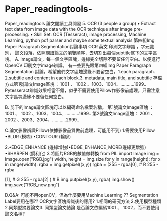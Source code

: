 # Paper_readingtools-
Paper_readingtools 
論文閱讀工具開發 5. OCR (3 people a group) • Extract text data from image data with the OCR technique after image pre-processing. • Skill Set: OCR (Tesseract), image processing, Machine Learning, python pdf parser and maybe some textual analysis
第四組Img Paper Paragraph Segmentation討論事項 OCR 英文 印刷文字辨識 ，字元識別， 論文段落，依照閱讀論文的瀏覽順序，去切割出每個subtitle底下的文字區塊。 
A. Image論文，每一個文字區塊，邊緣完全切除不要留任何空白。以便進行 OpenCV 印刷文字image辨識。 
有一些要先跟第四組Img Paper Paragraph Segmentation 討論，希望他們文字區塊邊緣不要留空白，1.each paragraph. 2.subtitle and content in each block.3. metadata, main title, and subtitle 存檔方式第1號論文Image區塊 ：1001 、 1002 、1003、1004、………..1999..
Pytesseract辨識效果相當不錯，似乎不需要使用Pillow作影像前處理，只需注意文字區塊邊緣不要留任何空白。

B. 剪下的Image論文區塊可以以編碼命名檔案名稱。 第1號論文Image區塊 ：1001 、 1002 、1003、1004、………..1999.. 第2號論文Image區塊： 2001 、 2002 、2003、2004、………..2999..

C.論文影像辨識Pillow(依據影像品質做前處理，可能用不到) 1.需要使用Pillow •BLUR (模糊) •CONTOUR (輪廓)

2.•EDGE_ENHANCE (邊緣增強)•EDGE_ENHANCE_MORE(邊緣更增強) •SHARPEN (銳利化) 3.將圖片RGB的數值做轉換 from PIL import Image img = Image.open("RGB.jpg") width, height = img.size for y in range(height): for x in range(width): rgba = img.getpixel((x,y)) rgba = (255 - rgba[0], # R 255 - rgba

[1], # G 255 - rgba[2] ) # B img.putpixel((x,y), rgba) img.show() img.save("RGB_new.png")

D.Q&A: 可能不用openCV，但為什麼要用Machine Learning ?? Segmentation Label要用在哪?? OCR文字區塊辨識後的應用? 1.相同的研究方法 2.使用模型種類2.同類型摘要論文3. 同類型論文結論 是否論文依編碼1001 、 1002，而不要使用論文名稱?
